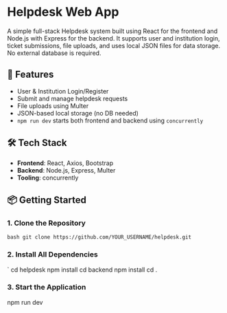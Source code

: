 # Helpdesk Web App

A simple full-stack Helpdesk system built using React for the frontend and Node.js with Express for the backend. It supports user and institution login, ticket submissions, file uploads, and uses local JSON files for data storage. No external database is required.

## 🚀 Features

- User & Institution Login/Register
- Submit and manage helpdesk requests
- File uploads using Multer
- JSON-based local storage (no DB needed)
- `npm run dev` starts both frontend and backend using `concurrently`

## 🛠 Tech Stack

- **Frontend**: React, Axios, Bootstrap
- **Backend**: Node.js, Express, Multer
- **Tooling**: concurrently

## 📦 Getting Started

### 1. Clone the Repository

`bash
git clone https://github.com/YOUR_USERNAME/helpdesk.git
`
### 2. Install All Dependencies
`
cd helpdesk
npm install
cd backend
npm install
cd .

### 3. Start the Application
npm run dev
